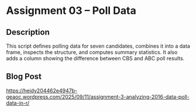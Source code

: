 # Assignment 03 – Poll Data

## Description
This script defines polling data for seven candidates, combines it into a data frame, inspects the structure, and computes summary statistics. It also adds a column showing the difference between CBS and ABC poll results.

## Blog Post
https://heidy204462e4947b-geaoc.wordpress.com/2025/09/11/assignment-3-analyzing-2016-data-poll-data-in-r/
